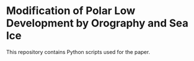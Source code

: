 # Modification of Polar Low Development by Orography and Sea Ice

This repository contains Python scripts used for the paper.
